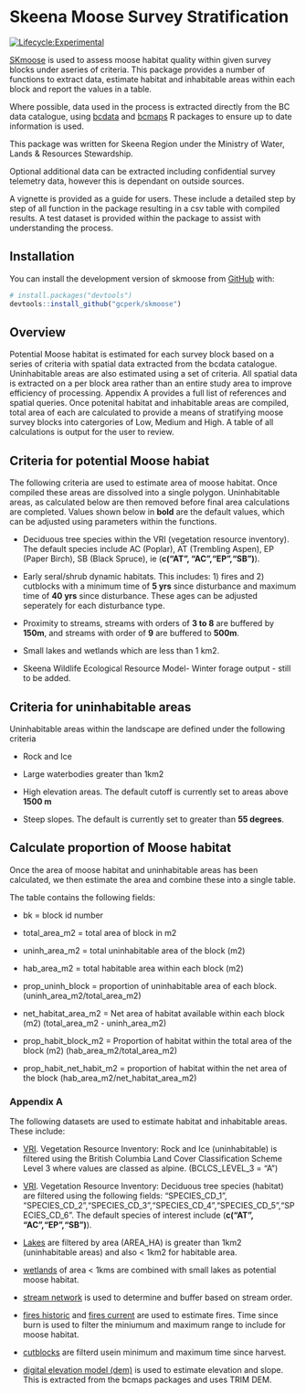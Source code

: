 
<!-- README.md is generated from README.Rmd. Please edit that file -->

# Skeena Moose Survey Stratification

<!-- badges: start -->

[![Lifecycle:Experimental](https://img.shields.io/badge/Lifecycle-Experimental-339999)](Redirect-URL)
<!-- badges: end -->

[SKmoose](https://gcperk.github.io/skmoose/index.html) is used to assess
moose habitat quality within given survey blocks under aseries of
criteria. This package provides a number of functions to extract data,
estimate habitat and inhabitable areas within each block and report the
values in a table.

Where possible, data used in the process is extracted directly from the
BC data catalogue, using [bcdata](https://github.com/bcgov/bcdata) and
[bcmaps](https://github.com/bcgov/bcmaps) R packages to ensure up to
date information is used.

This package was written for Skeena Region under the Ministry of Water,
Lands & Resources Stewardship.

Optional additional data can be extracted including confidential survey
telemetry data, however this is dependant on outside sources.

A vignette is provided as a guide for users. These include a detailed
step by step of all function in the package resulting in a csv table
with compiled results. A test dataset is provided within the package to
assist with understanding the process.

## Installation

You can install the development version of skmoose from
[GitHub](https://github.com/) with:

``` r
# install.packages("devtools")
devtools::install_github("gcperk/skmoose")
```

## Overview

Potential Moose habitat is estimated for each survey block based on a
series of criteria with spatial data extracted from the bcdata
catalogue. Uninhabitable areas are also estimated using a set of
criteria. All spatial data is extracted on a per block area rather than
an entire study area to improve efficiency of processing. Appendix A
provides a full list of references and spatial queries. Once potenital
habitat and inhabitable areas are compiled, total area of each are
calculated to provide a means of stratifying moose survey blocks into
catergories of Low, Medium and High. A table of all calculations is
output for the user to review.

## Criteria for potential Moose habiat

The following criteria are used to estimate area of moose habitat. Once
compiled these areas are dissolved into a single polygon. Uninhabitable
areas, as calculated below are then removed before final area
calculations are completed. Values shown below in **bold** are the
default values, which can be adjusted using parameters within the
functions.

- Deciduous tree species within the VRI (vegetation resource inventory).
  The default species include AC (Poplar), AT (Trembling Aspen), EP
  (Paper Birch), SB (Black Spruce), ie (**c(“AT”, “AC”,“EP”,“SB”)**).

- Early seral/shrub dynamic habitats. This includes: 1) fires and 2)
  cutblocks with a minimum time of **5 yrs** since disturbance and
  maximum time of **40 yrs** since disturbance. These ages can be
  adjusted seperately for each disturbance type.

- Proximity to streams, streams with orders of **3 to 8** are buffered
  by **150m**, and streams with order of **9** are buffered to **500m**.

- Small lakes and wetlands which are less than 1 km2.

- Skeena Wildlife Ecological Resource Model- Winter forage output -
  still to be added.

## Criteria for uninhabitable areas

Uninhabitable areas within the landscape are defined under the following
criteria

- Rock and Ice

- Large waterbodies greater than 1km2

- High elevation areas. The default cutoff is currently set to areas
  above **1500 m**

- Steep slopes. The default is currently set to greater than **55
  degrees**.

## Calculate proportion of Moose habitat

Once the area of moose habitat and uninhabitable areas has been
calculated, we then estimate the area and combine these into a single
table.

The table contains the following fields:

- bk = block id number

- total_area_m2 = total area of block in m2

- uninh_area_m2 = total uninhabitable area of the block (m2)

- hab_area_m2 = total habitable area within each block (m2)

- prop_uninh_block = proportion of uninhabitable area of each block.
  (uninh_area_m2/total_area_m2)

- net_habitat_area_m2 = Net area of habitat available within each block
  (m2) (total_area_m2 - uninh_area_m2)

- prop_habit_block_m2 = Proportion of habitat within the total area of
  the block (m2) (hab_area_m2/total_area_m2)

- prop_habit_net_habit_m2 = proportion of habitat within the net area of
  the block (hab_area_m2/net_habitat_area_m2)

### Appendix A

The following datasets are used to estimate habitat and inhabitable
areas. These include:

- [VRI](https://catalogue.data.gov.bc.ca/dataset/vri-2022-forest-vegetation-composite-polygon).
  Vegetation Resource Inventory: Rock and Ice (uninhabitable) is
  filtered using the British Columbia Land Cover Classification Scheme
  Level 3 where values are classed as alpine. (BCLCS_LEVEL_3 = “A”)

- [VRI](https://catalogue.data.gov.bc.ca/dataset/vri-2022-forest-vegetation-composite-polygon).
  Vegetation Resource Inventory: Deciduous tree species (habitat) are
  filtered using the following fields: “SPECIES_CD_1”,
  “SPECIES_CD_2”,“SPECIES_CD_3”,“SPECIES_CD_4”,“SPECIES_CD_5”,“SPECIES_CD_6”.
  The default species of interest include (**c(“AT”, “AC”,“EP”,“SB”)**).

- [Lakes](https://catalogue.data.gov.bc.ca/dataset/freshwater-atlas-lakes)
  are filtered by area (AREA_HA) is greater than 1km2 (uninhabitable
  areas) and also \< 1km2 for habitable area.

- [wetlands](https://catalogue.data.gov.bc.ca/dataset/freshwater-atlas-wetlands)
  of area \< 1kms are combined with small lakes as potential moose
  habitat.

- [stream
  network](https://catalogue.data.gov.bc.ca/dataset/92344413-8035-4c08-b996-65a9b3f62fca)
  is used to determine and buffer based on stream order.

- [fires
  historic](https://catalogue.data.gov.bc.ca/dataset/22c7cb44-1463-48f7-8e47-88857f207702)
  and [fires
  current](https://catalogue.data.gov.bc.ca/dataset/cdfc2d7b-c046-4bf0-90ac-4897232619e1)
  are used to estimate fires. Time since burn is used to filter the
  miniumum and maximum range to include for moose habitat.

- [cutblocks](https://catalogue.data.gov.bc.ca/dataset/b1b647a6-f271-42e0-9cd0-89ec24bce9f7)
  are filterd usein minimum and maximum time since harvest.

- [digital elevation model
  (dem)](https://rdrr.io/github/bcgov/bcmaps/man/cded.html) is used to
  estimate elevation and slope. This is extracted from the bcmaps
  packages and uses TRIM DEM.

